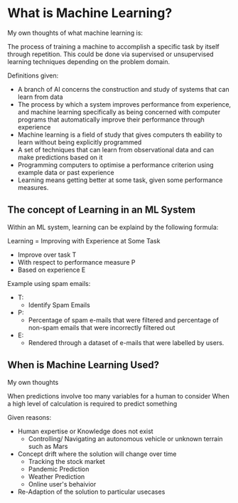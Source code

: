 # What is Machine Learning? 

My own thoughts of what machine learning is: 

The process of training a machine to accomplish a specific task by itself through repetition. This could be done via supervised or unsupervised learning techniques depending on the problem domain. 

Definitions given: 

- A branch of AI concerns the construction and study of systems that can learn from data
- The process by which a system improves performance from experience, and machine learning specifically as being concerned with computer programs that automatically improve their performance through experience 
- Machine learning is a field of study that gives computers th eability to learn without being explicitly programmed 
- A set of techniques that can learn from observational data and can make predictions based on it
- Programming computers to optimise a performance criterion using example data or past experience
- Learning means getting better at some task, given some performance measures. 

## The concept of Learning in an ML System 

Within an ML system, learning can be explaind by the following formula: 

Learning = Improving with Experience at Some Task 

- Improve over task T 
- With respect to performance measure P 
- Based on experience E 

Example using spam emails: 

- T: 
  - Identify Spam Emails 
- P: 
  - Percentage of spam e-mails that were filtered and percentage of non-spam emails that were incorrectly filtered out 
- E: 
  - Rendered through a dataset of e-mails that were labelled by users. 

## When is Machine Learning Used? 

My own thoughts 

When predictions involve too many variables for a human to consider 
When a high level of calculation is required to predict something 

Given reasons: 

- Human expertise or Knowledge does not exist 
  - Controlling/ Navigating an autonomous vehicle or unknown terrain such as Mars
- Concept drift where the solution will change over time 
  - Tracking the stock market 
  - Pandemic Prediction 
  - Weather Prediction
  - Online user's behaivior 
- Re-Adaption of the solution to particular usecases 

